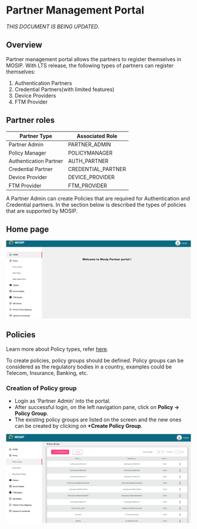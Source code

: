 # Partner Management Portal 

_THIS DOCUMENT IS BEING UPDATED_.

## Overview
Partner management portal allows the partners to register themselves in MOSIP. With LTS release, the following types of partners can register themselves:
1.	Authentication Partners
2.	Credential Partners(with limited features)
3.	Device Providers
4.	FTM Provider

## Partner roles

|Partner Type|Associated Role|
|------|-----|
|Partner Admin|PARTNER_ADMIN|
|Policy Manager|POLICYMANAGER|
|Authentication Partner|AUTH_PARTNER|
|Credential Partner|CREDENTIAL_PARTNER|
|Device Provider|DEVICE_PROVIDER|
|FTM Provider|FTM_PROVIDER|

A Partner Admin can create Policies that are required for Authentication and Credential partners. In the section below is described the types of policies that are supported by MOSIP.

## Home page

![](_images/pms-home-page.png)

## Policies

Learn more about Policy types, refer [here](partner-policies.md).

To create policies, policy groups should be defined. Policy groups can be considered as the regulatory bodies in a country, examples could be Telecom, Insurance, Banking, etc.

### Creation of Policy group
- Login as ‘Partner Admin’ into the portal.
- After successful login, on the left navigation pane, click on **Policy -> Policy Group**.
- The existing policy groups are listed on the screen and the new ones can be created by clicking on **+Create Policy Group**.

![](_images/pms-policy-groups.png)








